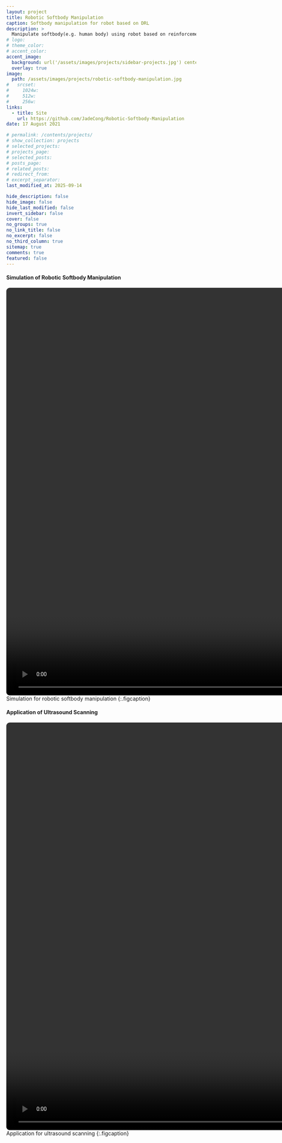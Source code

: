 ```yaml
---
layout: project
title: Robotic Softbody Manipulation
caption: Softbody manipulation for robot based on DRL
description: >
  Manipulate softbody(e.g. human body) using robot based on reinforcement learning. And this method has been applied in ultrasound scanning for getting better images in a faster way.
# logo:
# theme_color:
# accent_color:
accent_image:
  background: url('/assets/images/projects/sidebar-projects.jpg') center/cover
  overlay: true
image:
  path: /assets/images/projects/robotic-softbody-manipulation.jpg
#   srcset:
#     1024w:
#     512w:
#     256w:
links:
  - title: Site
    url: https://github.com/JadeCong/Robotic-Softbody-Manipulation
date: 17 August 2021

# permalink: /contents/projects/
# show_collection: projects
# selected_projects:
# projects_page:
# selected_posts:
# posts_page:
# related_posts:
# redirect_from:
# excerpt_separator:
last_modified_at: 2025-09-14

hide_description: false
hide_image: false
hide_last_modified: false
invert_sidebar: false
cover: false
no_groups: true
no_link_title: false
no_excerpt: false
no_third_column: true
sitemap: true
comments: true
featured: false
---
```


#### Simulation of Robotic Softbody Manipulation

<video id="video" width="1920" height="1080" style="border-radius:9px" controls="" preload="auto" autoplay="true" loop="true" poster="">
  <source id="mp4" src="../../../assets/videos/projects/robotic-softbody-manipulation.mp4" type="video/mp4">
</video>
Simulation for robotic softbody manipulation
{:.figcaption}

#### Application of Ultrasound Scanning

<video id="video" width="1920" height="1080" style="border-radius:9px" controls="" preload="auto" autoplay="true" loop="true" poster="">
  <source id="mp4" src="../../../assets/videos/projects/ultrasound-scanning.mp4" type="video/mp4">
</video>
Application for ultrasound scanning
{:.figcaption}
